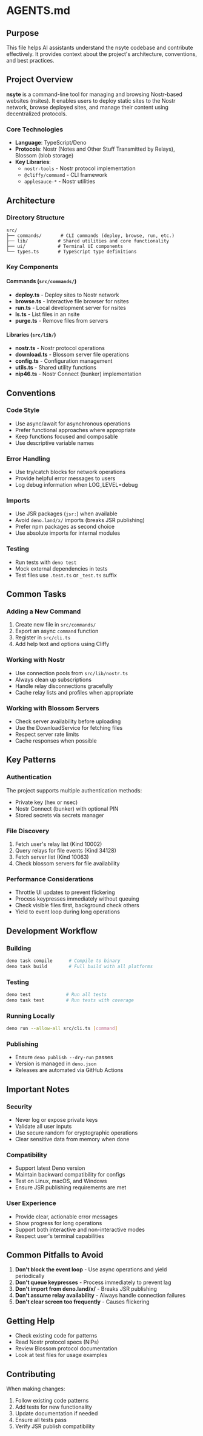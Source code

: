 # AGENTS.md

## Purpose

This file helps AI assistants understand the nsyte codebase and contribute effectively. It provides context about the project's architecture, conventions, and best practices.

## Project Overview

**nsyte** is a command-line tool for managing and browsing Nostr-based websites (nsites). It enables users to deploy static sites to the Nostr network, browse deployed sites, and manage their content using decentralized protocols.

### Core Technologies
- **Language**: TypeScript/Deno
- **Protocols**: Nostr (Notes and Other Stuff Transmitted by Relays), Blossom (blob storage)
- **Key Libraries**: 
  - `nostr-tools` - Nostr protocol implementation
  - `@cliffy/command` - CLI framework
  - `applesauce-*` - Nostr utilities

## Architecture

### Directory Structure
```
src/
├── commands/       # CLI commands (deploy, browse, run, etc.)
├── lib/           # Shared utilities and core functionality
├── ui/            # Terminal UI components
└── types.ts       # TypeScript type definitions
```

### Key Components

#### Commands (`src/commands/`)
- **deploy.ts** - Deploy sites to Nostr network
- **browse.ts** - Interactive file browser for nsites
- **run.ts** - Local development server for nsites
- **ls.ts** - List files in an nsite
- **purge.ts** - Remove files from servers

#### Libraries (`src/lib/`)
- **nostr.ts** - Nostr protocol operations
- **download.ts** - Blossom server file operations  
- **config.ts** - Configuration management
- **utils.ts** - Shared utility functions
- **nip46.ts** - Nostr Connect (bunker) implementation

## Conventions

### Code Style
- Use async/await for asynchronous operations
- Prefer functional approaches where appropriate
- Keep functions focused and composable
- Use descriptive variable names

### Error Handling
- Use try/catch blocks for network operations
- Provide helpful error messages to users
- Log debug information when LOG_LEVEL=debug

### Imports
- Use JSR packages (`jsr:`) when available
- Avoid `deno.land/x/` imports (breaks JSR publishing)
- Prefer npm packages as second choice
- Use absolute imports for internal modules

### Testing
- Run tests with `deno test`
- Mock external dependencies in tests
- Test files use `.test.ts` or `_test.ts` suffix

## Common Tasks

### Adding a New Command
1. Create new file in `src/commands/`
2. Export an async `command` function
3. Register in `src/cli.ts`
4. Add help text and options using Cliffy

### Working with Nostr
- Use connection pools from `src/lib/nostr.ts`
- Always clean up subscriptions
- Handle relay disconnections gracefully
- Cache relay lists and profiles when appropriate

### Working with Blossom Servers
- Check server availability before uploading
- Use the DownloadService for fetching files
- Respect server rate limits
- Cache responses when possible

## Key Patterns

### Authentication
The project supports multiple authentication methods:
- Private key (hex or nsec)
- Nostr Connect (bunker) with optional PIN
- Stored secrets via secrets manager

### File Discovery
1. Fetch user's relay list (Kind 10002)
2. Query relays for file events (Kind 34128)
3. Fetch server list (Kind 10063)
4. Check blossom servers for file availability

### Performance Considerations
- Throttle UI updates to prevent flickering
- Process keypresses immediately without queuing
- Check visible files first, background check others
- Yield to event loop during long operations

## Development Workflow

### Building
```bash
deno task compile      # Compile to binary
deno task build        # Full build with all platforms
```

### Testing
```bash
deno test             # Run all tests
deno task test        # Run tests with coverage
```

### Running Locally
```bash
deno run --allow-all src/cli.ts [command]
```

### Publishing
- Ensure `deno publish --dry-run` passes
- Version is managed in `deno.json`
- Releases are automated via GitHub Actions

## Important Notes

### Security
- Never log or expose private keys
- Validate all user inputs
- Use secure random for cryptographic operations
- Clear sensitive data from memory when done

### Compatibility
- Support latest Deno version
- Maintain backward compatibility for configs
- Test on Linux, macOS, and Windows
- Ensure JSR publishing requirements are met

### User Experience
- Provide clear, actionable error messages
- Show progress for long operations
- Support both interactive and non-interactive modes
- Respect user's terminal capabilities

## Common Pitfalls to Avoid

1. **Don't block the event loop** - Use async operations and yield periodically
2. **Don't queue keypresses** - Process immediately to prevent lag
3. **Don't import from deno.land/x/** - Breaks JSR publishing
4. **Don't assume relay availability** - Always handle connection failures
5. **Don't clear screen too frequently** - Causes flickering

## Getting Help

- Check existing code for patterns
- Read Nostr protocol specs (NIPs)
- Review Blossom protocol documentation
- Look at test files for usage examples

## Contributing

When making changes:
1. Follow existing code patterns
2. Add tests for new functionality
3. Update documentation if needed
4. Ensure all tests pass
5. Verify JSR publish compatibility